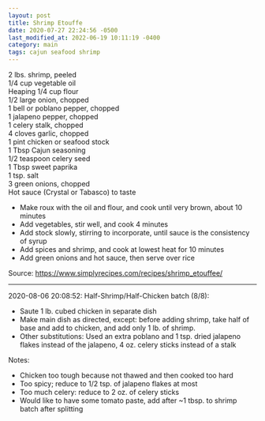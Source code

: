```yaml
---
layout: post
title: Shrimp Etouffe
date: 2020-07-27 22:24:56 -0500
last_modified_at: 2022-06-19 10:11:19 -0400
category: main
tags: cajun seafood shrimp
---
```

2 lbs. shrimp, peeled  
1/4 cup vegetable oil  
Heaping 1/4 cup flour  
1/2 large onion, chopped  
1 bell or poblano pepper, chopped  
1 jalapeno pepper, chopped  
1 celery stalk, chopped  
4 cloves garlic, chopped  
1 pint chicken or seafood stock  
1 Tbsp Cajun seasoning  
1/2 teaspoon celery seed  
1 Tbsp sweet paprika  
1 tsp. salt  
3 green onions, chopped  
Hot sauce (Crystal or Tabasco) to taste  

  * Make roux with the oil and flour, and cook until very brown, about 10 minutes
  * Add vegetables, stir well, and cook 4 minutes
  * Add stock slowly, stirring to incorporate, until sauce is the consistency of syrup
  * Add spices and shrimp, and cook at lowest heat for 10 minutes
  * Add green onions and hot sauce, then serve over rice

Source: <https://www.simplyrecipes.com/recipes/shrimp_etouffee/>

---

2020-08-06 20:08:52: Half-Shrimp/Half-Chicken batch (8/8):
* Saute 1 lb. cubed chicken in separate dish
* Make main dish as directed, except: before adding shrimp, take half of base and
  add to chicken, and add only 1 lb. of shrimp.
* Other substitutions: Used an extra poblano and 1 tsp. dried jalapeno flakes instead
  of the jalapeno, 4 oz. celery sticks instead of a stalk

Notes:
* Chicken too tough because not thawed and then cooked too hard
* Too spicy; reduce to 1/2 tsp. of jalapeno flakes at most
* Too much celery: reduce to 2 oz. of celery sticks
* Would like to have some tomato paste, add after ~1 tbsp. to shrimp batch after
  splitting
